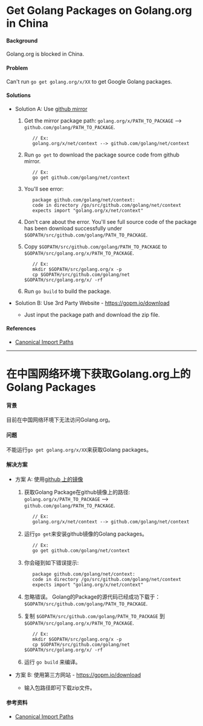 # Get Golang Packages on Golang.org in China

#### Background
Golang.org is blocked in China.

#### Problem
Can't run `go get golang.org/x/XX` to get Google Golang packages.

#### Solutions
* Solution A: Use [github mirror](https://github.com/golang)

  1. Get the mirror package path:
     `golang.org/x/PATH_TO_PACKAGE`  --> `github.com/golang/PATH_TO_PACKAGE`.

            // Ex:
            golang.org/x/net/context --> github.com/golang/net/context
  2. Run `go get` to download the package source code from github mirror.

            // Ex:
            go get github.com/golang/net/context

  3. You'll see error:

            package github.com/golang/net/context:
            code in directory /go/src/github.com/golang/net/context
            expects import "golang.org/x/net/context"

  4. Don't care about the error.
     You'll see full source code of the package has been download successfully under `$GOPATH/src/github.com/golang/PATH_TO_PACKAGE`.

  5. Copy `$GOPATH/src/github.com/golang/PATH_TO_PACKAGE` to `$GOPATH/src/golang.org/x/PATH_TO_PACKAGE`.

            // Ex:
            mkdir $GOPATH/src/golang.org/x -p
            cp $GOPATH/src/github.com/golang/net $GOPATH/src/golang.org/x/ -rf

  6. Run `go build` to build the package.

* Solution B: Use 3rd Party Website - <https://gopm.io/download>

  * Just input the package path and download the zip file.

#### References
* [Canonical Import Paths](https://github.com/northbright/Notes/blob/master/Golang/package/canonical_import_paths.md)

----------------------------------

# 在中国网络环境下获取Golang.org上的Golang Packages

#### 背景
目前在中国网络环境下无法访问Golang.org。

#### 问题
不能运行`go get golang.org/x/XX`来获取Golang packages。

#### 解决方案
* 方案 A: 使用[github 上的镜像](https://github.com/golang)

  1. 获取Golang Package在github镜像上的路径:
     `golang.org/x/PATH_TO_PACKAGE`  --> `github.com/golang/PATH_TO_PACKAGE`.

            // Ex:
            golang.org/x/net/context --> github.com/golang/net/context
  2. 运行`go get`来安装github镜像的Golang packages。
  
            // Ex:
            go get github.com/golang/net/context

  3. 你会碰到如下错误提示:

            package github.com/golang/net/context:
            code in directory /go/src/github.com/golang/net/context
            expects import "golang.org/x/net/context"

  4. 忽略错误。
      Golang的Package的源代码已经成功下载于：  
      `$GOPATH/src/github.com/golang/PATH_TO_PACKAGE`.

  5. 复制 `$GOPATH/src/github.com/golang/PATH_TO_PACKAGE` 到 `$GOPATH/src/golang.org/x/PATH_TO_PACKAGE`.

            // Ex:
            mkdir $GOPATH/src/golang.org/x -p
            cp $GOPATH/src/github.com/golang/net $GOPATH/src/golang.org/x/ -rf

  6. 运行 `go build` 来编译。

* 方案 B: 使用第三方网站 - <https://gopm.io/download>

  * 输入包路径即可下载zip文件。

#### 参考资料
* [Canonical Import Paths](https://github.com/northbright/Notes/blob/master/Golang/package/canonical_import_paths.md)
